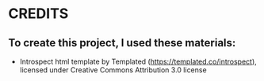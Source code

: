 # CREDITS
## To create this project, I used these materials:
* Introspect html template by Templated (https://templated.co/introspect), licensed under Creative Commons Attribution 3.0 license

